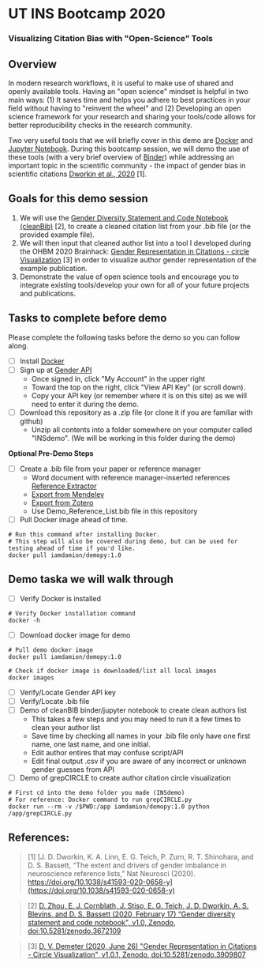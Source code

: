 
# UT INS Bootcamp 2020
### Visualizing Citation Bias with "Open-Science" Tools

## Overview
In modern research workflows, it is useful to make use of shared and openly available tools. Having an "open science" mindset is helpful in two main ways: (1) It saves time and helps you adhere to best practices in your field without having to "reinvent the wheel" and (2) Developing an open science framework for your research and sharing your tools/code allows for better reproducibility checks in the research community. 

Two very useful tools that we will briefly cover in this demo are [Docker](https://docs.docker.com/get-docker/) and [Jupyter Notebook](https://jupyter.org/). During this bootcamp session, we will demo the use of these tools (with a very brief overview of [Binder](https://mybinder.org/)) while addressing an important topic in the scientific community - the impact of gender bias in scientific citations [Dworkin et al., 2020](https://doi.org/10.1038/s41593-020-0658-y) [1]. 

## Goals for this demo session
1. We will use the [Gender Diversity Statement and Code Notebook (cleanBib)](https://github.com/dalejn/cleanBib) [2], to create a cleaned citation list from your .bib file (or the provided example file). 
2. We will then input that cleaned author list into a tool I developed during the OHBM 2020 Brainhack: [Gender Representation in Citations - circle Visualization](https://github.com/iamdamion/grepCIRCLE) [3] in order to visualize author gender representation of the example publication. 
3. Demonstrate the value of open science tools and encourage you to integrate existing tools/develop your own for all of your future projects and publications. 

## Tasks to complete before demo
Please complete the following tasks before the demo so you can follow along. 
- [ ] Install [Docker](https://docs.docker.com/get-docker/)
- [ ] Sign up at [Gender API](https://gender-api.com/)
  - Once signed in, click "My Account" in the upper right
  - Toward the top on the right, click "View API Key" (or scroll down). 
  - Copy your API key (or remember where it is on this site) as we will need to enter it during the demo.
- [ ] Download this repository as a .zip file (or clone it if you are familiar with github)
  - Unzip all contents into a folder somewhere on your computer called "INSdemo". (We will be working in this folder during the demo)
  
**Optional Pre-Demo Steps**
- [ ] Create a .bib file from your paper or reference manager
  - Word document with reference manager-inserted references [Reference Extractor](https://rintze.zelle.me/ref-extractor/)
  - [Export from Mendeley](https://blog.mendeley.com/2011/10/25/howto-use-mendeley-to-create-citations-using-latex-and-bibtex/)
  - [Export from Zotero](https://libguides.mit.edu/ld.php?content_id=34248570)
  - Use Demo_Reference_List.bib file in this repository
- [ ] Pull Docker image ahead of time.
```
# Run this command after installing Docker. 
# This step will also be covered during demo, but can be used for testing ahead of time if you'd like. 
docker pull iamdamion/demopy:1.0
```

## Demo taska we will walk through
- [ ] Verify Docker is installed
```
# Verify Docker installation command
docker -h
```
- [ ] Download docker image for demo
```
# Pull demo docker image
docker pull iamdamion/demopy:1.0

# Check if docker image is downloaded/list all local images
docker images
```
- [ ] Verify/Locate Gender API key
- [ ] Verify/Locate .bib file
- [ ] Demo of cleanBIB binder/jupyter notebook to create clean authors list 
  - This takes a few steps and you may need to run it a few times to clean your author list
  - Save time by checking all names in your .bib file only have one first name, one last name, and one initial.
  - Edit author entires that may confuse script/API
  - Edit final output .csv if you are aware of any incorrect or unknown gender guesses from API
- [ ] Demo of grepCIRCLE to create author citation circle visualization
```
# First cd into the demo folder you made (INSdemo)
# For reference: Docker command to run grepCIRCLE.py
docker run --rm -v /$PWD:/app iamdamion/demopy:1.0 python /app/grepCIRCLE.py
```

## References:
> [1] [J. D. Dworkin, K. A. Linn, E. G. Teich, P. Zurn, R. T. Shinohara, and D. S. Bassett, “The extent and drivers of gender imbalance in neuroscience reference lists,” Nat Neurosci (2020). https://doi.org/10.1038/s41593-020-0658-y](https://doi.org/10.1038/s41593-020-0658-y) 

> [2] [D. Zhou, E. J. Cornblath, J. Stiso, E. G. Teich, J. D. Dworkin, A. S. Blevins, and D. S. Bassett (2020, February 17) “Gender diversity statement and code notebook", v1.0, Zenodo, doi:10.5281/zenodo.3672109](https://github.com/dalejn/cleanBib) 

> [3] [D. V. Demeter (2020, June 26) "Gender Representation in Citations - Circle Visualization", v1.0.1, Zenodo, doi:10.5281/zenodo.3909807](https://github.com/iamdamion/grepCIRCLE)
